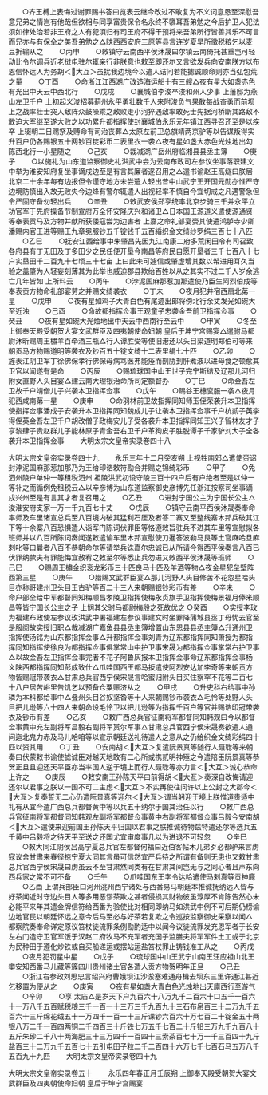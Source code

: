 <!-- { "loadSidebar": true } -->
　　○齐王榑上表悔过谢罪赐书答曰览表云继今改过不敢复为不义词意恳至深慰吾意兄弟之情岂有他哉但欲相与同享富贵保令名永终不隳耳吾弟勉之今后护卫人犯法须如律处治若非王府之人有犯湏归有司王府不得干预将来吾弟所行皆善其乐不可言而兄亦与有保全之美吾弟勉之△陕西西安府三原等县言连岁夏旱所徵税粮乞以麦豆折输从之
　　○丙申
　　○敕镇守云南西平侯沐晟曰尔镇云南倚托甚重岂可轻动比令尔调兵近老挝屯驻尔辄亲行非朕意也敕至即还尔又言欲发兵向安南朕方以布恩信怀远人为务胡＜大互＞虽扰我边境今以遣人诘问若能摅诚顺命则亦当弘包荒之量
　　○丁酉
　　○命浙江江西湖广改造海运船十有三艘△夜有星大如盏赤色有光出中天云中西北行
　　○戊戌
　　○襄城伯李浚卒浚和州人少事  上藩邸为燕山左卫千户  上初起义浚招募蓟州永平勇壮数千人来附浚负气果敢每战奋勇而前坝上之战率壮士突入敌阵众鼓噪乘之敌败走小河猝遇敌率敢死士先据河桥断其路敌不敢迫大军继至遂大败之以功累升都指挥使封襄城伯永乐元年镇江西寻召还至是以疾卒  上辍朝二日赐祭及赙命有司治丧葬△太原左前卫总旗靖两京驴等以告谋叛得实升百户仍各赐银五十两钞百锭彩币二表里衣一袭△夜有星如盏大赤色光烛地出勾陈西北行一小星随之
　　○己亥
　　○裁减湖广岳州府临湘县县丞主簿
　　○庚子
　　○以施礼为山东道监察御史礼洪武中尝为云南布政司左参议坐事落职建文中举为淮安知府复坐事谪戍边至是有言其廉者遂召用之△遣书谕赵王高燧曰朕居北京二十余年每有边报但令谨守地方未尝遣人轻出昔中山武宁王开国元勋亦惟严守边境防慎出入故无败失今边烽有警尔辄遣人出视轻率不慎自今宜切戒之凡遇警急但令严固守备勿轻出兵
　　○辛丑
　　○敕武安侯郑亨统率北京步骑三千并永平立功官军于先府操备节制宣府万全怀安隆庆兴和诸卫△日本国王源道义遣使源通贤等奉表贡马及方物并献所获倭寇尝为边害者  上嘉之命礼部宴赍其使遣鸿胪寺少卿潘赐内官王进等赐王九章冕服钞五千锭钱千五百緍织金文绮纱罗绢三百七十八匹
　　○乙巳
　　○抚安江西给事中朱肇昌先因九江南康二府多荒闲田令有司召致各府县有丁无田及丁多田少之民任便开垦今南昌等府民自愿开垦者三千七百八十七户实垦田千二百九十七顷三十七亩  上曰此未可遽信或肇虚增其数以希进用耳久当验之盖肇为人轻妄刻薄其为此举也威迫郡县欺绐百姓以从之其实不过二千人岁余逃亡几年皆如  上所料云
　　○丙午
　　○浡泥国麻那惹加那遣使乃臣生阿烈伯成等奉表贡方物命礼部宴劳之并赐文绮袭衣
　　○丁未
　　○夜月犯井宿西扇北苐一星
　　○戊申
　　○夜有星如鸡子大青白色有尾迹出郎将傍北行余丈发光如碗大至近浊
　　○己酉
　　○命故都指挥佥事王观童子忠袭金吾前卫指挥佥事
　　○癸丑
　　○夜有星如碗大光烛地出中天云中西南行至云中
　　○甲寅
　　○冬至  上御奉天殿受朝贺大宴文武群臣及四夷朝使命妇朝  皇后于坤宁宫赐宴△遣驸马都尉沐昕赐周王橚羊百牵酒三瓶△行人谭胜受等使旧港还以头目梁道明郑伯可等来朝贡马方物赐道明等袭衣及钞百五十锭文绮十二表里绢七十匹
　　○乙卯
　　○旌表江阴卫军丁徐佛保孝行佛保母病笃医弗能痊而剖胁刲肝煮液以进母食之顿愈其卫官以闻遂有是命
　　○丙辰
　　○赐琉球国中山王世子完宁斯结及辽那儿河归附女直野人头目宴△建云南大理银治命所司定额督办
　　○丁巳
　　○命金吾左卫故千户靖僧儿子兴袭本卫指挥佥事
　　○戊午
　　○赐谷王橞衮服一袭△夜月犯西咸南苐一星
　　○庚申
　　○命羽林前卫故指挥同知师玉侄荣袭升本卫指挥使指挥佥事潘成子安袭升本卫指挥同知魏成儿子让袭本卫指挥佥事千户杭贰子英李得侄英金吾左卫千户胡改僧子政梅安儿子受各袭升本卫指挥同知王兴子智林友才子亨黎肆子贵赵群儿子能林原子青金吾右卫千户革狗皮子胜脱谭子千家驴刘大子全各袭升本卫指挥佥事
　　大明太宗文皇帝实录卷四十八


大明太宗文皇帝实录卷四十九
　　永乐三年十二月癸亥朔  上视牲南郊△遣使赍诏封浡泥国麻那惹加那乃为王给印诰敕符勘合并赐之锦绮彩币
　　○甲子
　　○免泗州陵户单仲一等租税泗州  祖陵洪武初设守陵三百十四户后有户绝者至是以仲一等补之而循例免租税云△以辛彦博为山东道监察御史彦博先任浙江按察司坐事谪戍兴州至是有言其才者复召用之
　　○乙丑
　　○进封宁国公主为宁国长公主△浚淮安府支家一万一千九百七十丈
　　○戊辰
　　○镇守云南平西侯沐晟奏奉命率师及车里诸宣总兵至八百境内破其猛利石厓及者答二寨又至整线寨木邦兵破其江下等十余寨八百恐惧遣人诣军门陈词伏罪臣等恪遵敕旨驻兵不进其车里等宣慰拟各班师并以八百所陈词奏闻遂敕遣谕车里木邦宣慰使刀暹答波勒马艮等土官麻哈旦麻剌叱等曰曩者八百不恭朝命尔等请举兵诛嘉尔忠诚已从所请今得西平侯奏言八百已伏罪纳款夫有罪能悔宜赦宥之敕至尔等悉止兵勿进又敕西平侯沐晟等班师
　　○己巳
　　○赐周王橚金织衮龙彩币三十匹良马十匹及羊酒等物△夜金星犯垒壁阵西第三星
　　○庚午
　　○腊赐文武群臣宴△那儿河野人头目修苦不花忽星哈头目亦称哥建州卫头目王古驴等百二十三人来朝赐银钞彩币有差
　　○辛未
　　○命户部全给中军都督同知梅顺昌孝陵卫指挥使梅永贞旗手卫指挥使梅景福月俸米顺昌等皆宁国长公主之子  上悯其父驸马都尉梅殷之死故优之
○癸酉　　
○实授李玫为福建布政使左参议玫洪武中署福建左参议事建文时坐罪降蒲城县丞丁母忧去官至是服阕故实授旧职△裁减湖广嘉鱼县县丞主簿增置山东恩县县丞主簿△升通州卫指挥使汤铭为山东都指挥佥事△升都指挥佥事刘青为辽东都指挥同知萧授为都指挥同知指挥使徐良为都指挥佥事俱掌常山中护卫事宋晟为都指挥佥事掌常右护卫事△以故金吾左卫指挥佥事完者不花子阿鲁灰报本卫指挥佥事命辽东都指挥佥事杨义陕西都指挥同知彭成致仕△爪哇国西王都马扳遣使阿烈安达加李奇等来朝贡方物皆赐冠带袭衣△甘肃总兵官西宁侯宋晟言哈蜜归附头目买住察罕不花等二百七十八户居苦峪里告饥乞以预备仓粟赈济从之
　　○甲戌
　　○升吏科右给事中孙璘为本科都给事中△叠州头目谷奴坚昝等十人来朝赐钞币袭衣△毛怜等处野人头目把儿逊等六十四人来朝命设毛怜卫以把儿逊等为指挥千百户等官并赐诰印冠带袭衣及钞币有差
　　○乙亥
　　○敕广西总兵官征南将军都督同知韩观曰今以都督佥事黄中充左副将军吕毅右副将军贳尔军事△甘肃总兵官西宁侯宋晟奏欲遣人通问迤北鬼力赤及马儿哈咱等以宣示朝廷送礼待遣人之意从之仍给织金文绮彩绢四十匹以资其用
　　○丁丑
　　○安南胡＜大互＞复遣阮景真等随行人聂聦等来朝奏曰伏蒙敕书谕使摅诚臣对越天地敢有二心所或携贰明神殛之今遣陪臣阮景真等恭贺正旦且迎还天平臣亦当率国人逆于境上而行人聂聦等亦力言＜大互＞诚心恭命  上许之
　　○庚辰
　　○敕安南王孙陈天平曰前得胡＜大互＞奏深自改悔请迎还尔以君事之朕以一国不可二主虑＜大互＞不实再使往问许以上公封之大郡今＜大互＞复奏誓无二心仍遣阮景真等迎尔＜大互＞谓当躬迎于境上朕惟道贵适中礼有从宜今遣广西总兵都督黄中等以兵五十纳尔于国其治任以行
　　○敕广西总兵官征南将军都督同知韩观左副将军都督佥事黄中右副将军都督佥事吕毅今安南胡＜大互＞遣使来迎前国王孙陈天平归国以君事之朕推诚待物兹特遣还尔等选兵五千黄中吕毅将之待天平至送之还国尤宜审度事几以为进退不可轻忽
　　○辛巳
　　○敕大同江阴侯吕高宁夏总兵官左都督何福曰近伯客帖木儿弟歹必都驴来言虏寇议舍甘肃来春径掠宁夏大同其言虽可信然宜严兵待之所谓有备则无患也又敕甘肃总兵官西宁侯宋晟曰虏虽云不至甘肃然同类有在甘肃其间岂无与之同心者且声东向西兵家之常不可不备
　　○壬午
　　○爪哇国东王孛令达哈遣使马剌真等贡神鹿
　　○乙酉  上谓兵部臣曰河州洮州西宁诸处与西番易马朝廷本推诚抚纳远人皆与好茶闻近时守边头目人等多用恶谬茶欺之甚者侵损其财物彼虽淳厚不肯陈告然心未必能平来年其遣金牌信符给西番为验使比对相同即纳马如洪武中例不可后期仍榜谕边地官民以朝廷怀远之意今后马至必与好茶若复欺之令巡按监察御史采察以闻△都察院奏奉命详定原议笞杖徒流罪条例勘酌适中以闻今议徒流罪发充恩军者于长安左右门造守卫官军饭于汉赵二府牧马不充军者充国子监膳夫将军军件土工或于北京为民种田于遵化炒铁或自买船递运或摆站运盐笞杖罪止铸钱准工从之
　　○丙戌
　　○夜月犯罚星中星
　　○戊子
　　○琉球国中山王武宁山南王汪应祖山北王攀安知西番马儿藏等簇四川贵州诸土官各遣人贡方物贺明年正旦
　　○己丑
　　○浙江右参政刘思忠言绍兴府曹娥坝江沙淤塞难通舟楫去坝东三里许通江甚近乞移置为便从之
　　○庚寅
　　○夜有星如盏大青白色光烛地出天廪西行至游气
　　○辛卯
　　○享  太庙△是岁天下户九百六十八万九千二百六十口五千一百六十一万八千五百赋税粮三千一百一十三万三千九百九十三石布帛百三十二万九千五百六十三斤绵花绒五十一万四千一百一十三斤课钞六百六十万七百二十锭金五十两银八万二千一百四两铜二千四百三十斤铁七万五千七百二十斤铅三万九千九百八十五斤朱砂二千八十两海肥三十三万四千一百四十三索茶百七十万一千三百四十九斤盐百三十二万九千五百七十五引屯田子粒二千二百四十六万七千七百石马五万八千五百九十九匹
　　大明太宗文皇帝实录卷四十九


大明太宗文皇帝实录卷五十
　　永乐四年春正月壬辰朔  上御奉天殿受朝贺大宴文武群臣及四夷朝使命妇朝  皇后于坤宁宫赐宴
